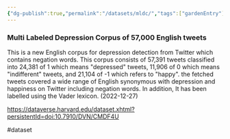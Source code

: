 ```yaml
---
{"dg-publish":true,"permalink":"/datasets/mldc/","tags":["gardenEntry"]}
---
```



### Multi Labeled Depression Corpus of 57,000 English tweets

This is a new English corpus for depression detection from Twitter which contains negation words. This corpus consists of 57,391 tweets classified into 24,381 of 1 which means "depressed" tweets, 11,906 of 0 which means "indifferent" tweets, and 21,104 of -1 which refers to "happy". the fetched tweets covered a wide range of English synonymous with depression and happiness on Twitter including negation words. In addition, It has been labelled using the Vader lexicon. (2022-12-27)

https://dataverse.harvard.edu/dataset.xhtml?persistentId=doi:10.7910/DVN/CMDF4U

#dataset